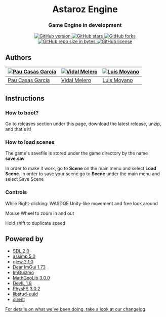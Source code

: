 <h1 align="center">Astaroz Engine</h1>
<h3 align="center">Game Engine in development</h3>
<p align="center">
  <a href="https://github.com/tacos-upc/Astaroz-Engine/releases">
    <img alt="GitHub version" src="https://img.shields.io/github/v/release/tacos-upc/Astaroz-Engine?include_prereleases">
  </a>
  <a href="https://github.com/tacos-upc/Astaroz-Engine/stargazers/">
    <img alt="GitHub stars" src="https://img.shields.io/github/stars/tacos-upc/Astaroz-Engine.svg">
  </a>
  <a href="https://github.com/tacos-upc/Astaroz-Engine/network/">
    <img alt="GitHub forks" src="https://img.shields.io/github/forks/tacos-upc/Astaroz-Engine.svg">
  </a>
  <a href="https://github.com/tacos-upc/Astaroz-Engine/">
    <img alt="GitHub repo size in bytes" src="https://img.shields.io/github/repo-size/tacos-upc/Astaroz-Engine.svg">
  </a>
  <a href="https://github.com/tacos-upc/Astaroz-Engine/blob/master/LICENSE">
    <img alt="GitHub license" src="https://img.shields.io/github/license/tacos-upc/Astaroz-Engine.svg">
  </a>
</p>

## Authors
| [![Pau Casas García](https://github.com/Pacasasgar.png?size=100)]( https://github.com/Pacasasgar) | [![Vidal Melero](https://github.com/vidalmelero.png?size=100)](https://github.com/vidalmelero) | [![Luis Moyano](https://github.com/luismoyano.png?size=100)](https://github.com/luismoyano) |
| ---- | ---- | ---- |
| [Pau Casas García](https://github.com/Pacasasgar) | [Vidal Melero](https://github.com/vidalmelero) | [Luis Moyano](https://github.com/luismoyano)

## Instructions

### How to boot?
<p> Go to releases section under this page, download the latest release, unzip, and that's it! </p>

### How to load scenes
<p> The game's savefile is stored under the game directory by the name <strong>save.sav</strong> </p>
<p> In order to make it work, go to <strong>Scene</strong> on the main menu and select <strong>Load Scene</strong>. In order to save your scene go to <strong>Scene</strong> under the main menu and select </strong>Save Scene</strong></p>

###	Controls
<p>While Right-clicking: WASDQE Unity-like movement and free look around</p>
<p>Mouse Wheel to zoom in and out</p>
<p>Hold shift to duplicate speed</p>

## Powered by

* [SDL 2.0](https://www.libsdl.org/)
* [assimp 5.0](https://github.com/assimp/assimp/)
* [glew 2.1.0](http://glew.sourceforge.net/)
* [Dear ImGui 1.73](https://github.com/ocornut/imgui/)
* [ImGuizmo](https://github.com/CedricGuillemet/ImGuizmo)
* [MathGeoLib 3.0.0](https://github.com/juj/MathGeoLib/)
* [DevIL 1.8](http://openil.sourceforge.net/)
* [PhysFS 3.0.2](https://icculus.org/pipermail/physfs/2019-March/001280.html)
* [libstud-uuid](https://github.com/libstud/libstud-uuid)
* [dirent](https://github.com/tronkko/dirent)

<a href="https://github.com/tacos-upc/Astaroz-Engine/blob/develop/CHANGELOG.md"> For details on what we've been doing, take a look at our changelog</a>
